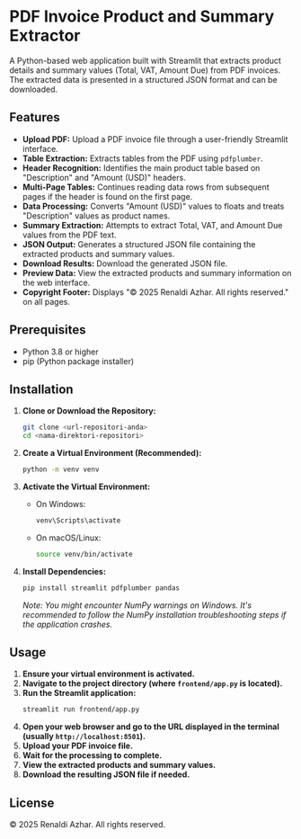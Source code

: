 # PDF Invoice Product and Summary Extractor

A Python-based web application built with Streamlit that extracts product details and summary values (Total, VAT, Amount Due) from PDF invoices. The extracted data is presented in a structured JSON format and can be downloaded.

## Features

*   **Upload PDF:** Upload a PDF invoice file through a user-friendly Streamlit interface.
*   **Table Extraction:** Extracts tables from the PDF using `pdfplumber`.
*   **Header Recognition:** Identifies the main product table based on "Description" and "Amount (USD)" headers.
*   **Multi-Page Tables:** Continues reading data rows from subsequent pages if the header is found on the first page.
*   **Data Processing:** Converts "Amount (USD)" values to floats and treats "Description" values as product names.
*   **Summary Extraction:** Attempts to extract Total, VAT, and Amount Due values from the PDF text.
*   **JSON Output:** Generates a structured JSON file containing the extracted products and summary values.
*   **Download Results:** Download the generated JSON file.
*   **Preview Data:** View the extracted products and summary information on the web interface.
*   **Copyright Footer:** Displays "© 2025 Renaldi Azhar. All rights reserved." on all pages.

## Prerequisites

*   Python 3.8 or higher
*   pip (Python package installer)

## Installation

1.  **Clone or Download the Repository:**
    ```bash
    git clone <url-repositori-anda>
    cd <nama-direktori-repositori>
    ```

2.  **Create a Virtual Environment (Recommended):**
    ```bash
    python -m venv venv
    ```

3.  **Activate the Virtual Environment:**
    *   On Windows:
        ```bash
        venv\Scripts\activate
        ```
    *   On macOS/Linux:
        ```bash
        source venv/bin/activate
        ```

4.  **Install Dependencies:**
    ```bash
    pip install streamlit pdfplumber pandas
    ```
    *Note: You might encounter NumPy warnings on Windows. It's recommended to follow the NumPy installation troubleshooting steps if the application crashes.*

## Usage

1.  **Ensure your virtual environment is activated.**
2.  **Navigate to the project directory (where `frontend/app.py` is located).**
3.  **Run the Streamlit application:**
    ```bash
    streamlit run frontend/app.py
    ```
4.  **Open your web browser and go to the URL displayed in the terminal (usually `http://localhost:8501`).**
5.  **Upload your PDF invoice file.**
6.  **Wait for the processing to complete.**
7.  **View the extracted products and summary values.**
8.  **Download the resulting JSON file if needed.**

## License

© 2025 Renaldi Azhar. All rights reserved.